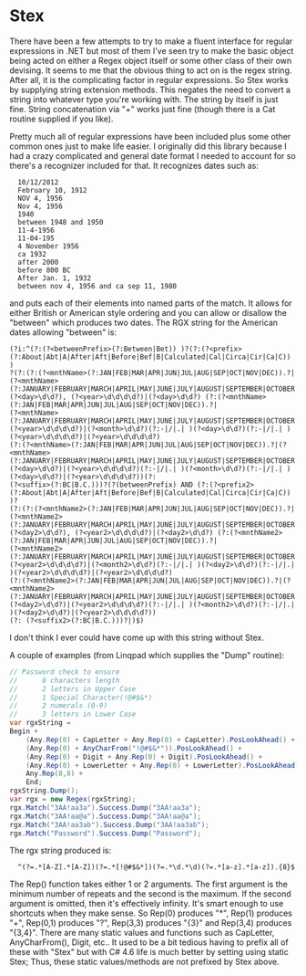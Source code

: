 # Stex
There have been a few attempts to try to make a fluent interface for regular expressions in
.NET but most of them I've seen try to make the basic object being acted on either a Regex
object itself or some other class of their own devising.  It seems to me that the obvious
thing to act on is the regex string.  After all, it is the complicating factor in regular
expressions.  So Stex works by supplying string extension methods.  This negates the need
to convert a string into whatever type you're working with.  The string by itself is just
fine.  String concatenation via "+" works just fine (though there is a Cat routine supplied
if you like).

Pretty much all of regular expressions have been included plus some other common ones just
to make life easier.  I originally did this library because I had a crazy complicated
and general date format I needed to account for so there's a recognizer included for
that.  It recognizes dates such as:

```
  10/12/2012
  February 10, 1912
  NOV 4, 1956
  Nov 4, 1956
  1940
  between 1948 and 1950
  11-4-1956
  11-04-195
  4 November 1956
  ca 1932
  after 2000
  before 800 BC
  After Jan. 1, 1932
  between nov 4, 1956 and ca sep 11, 1980
```
  
and puts each of their elements into named parts of the match.  It allows for either British
or American style ordering and you can allow or disallow the "between" which produces two
dates.  The RGX string for the American dates allowing "between" is: 

```
(?i:^(?:(?<betweenPrefix>(?:Between|Bet)) )?(?:(?<prefix>(?:About|Abt|A|After|Aft|Before|Bef|B|Calculated|Cal|Circa|Cir|Ca|C)) )
?(?:(?:(?<mnthName>(?:JAN|FEB|MAR|APR|JUN|JUL|AUG|SEP|OCT|NOV|DEC)).?|(?<mnthName>
(?:JANUARY|FEBRUARY|MARCH|APRIL|MAY|JUNE|JULY|AUGUST|SEPTEMBER|OCTOBER|NOVEMBER|DECEMBER))) 
(?<day>\d\d?), (?<year>\d\d\d\d?)|(?<day>\d\d?) (?:(?<mnthName>(?:JAN|FEB|MAR|APR|JUN|JUL|AUG|SEP|OCT|NOV|DEC)).?|
(?<mnthName>(?:JANUARY|FEBRUARY|MARCH|APRIL|MAY|JUNE|JULY|AUGUST|SEPTEMBER|OCTOBER|NOVEMBER|DECEMBER))) 
(?<year>\d\d\d\d?)|(?<month>\d\d?)(?:-|/|.| )(?<day>\d\d?)(?:-|/|.| )(?<year>\d\d\d\d?)|(?<year>\d\d\d\d?) 
(?:(?<mnthName>(?:JAN|FEB|MAR|APR|JUN|JUL|AUG|SEP|OCT|NOV|DEC)).?|(?<mnthName>
(?:JANUARY|FEBRUARY|MARCH|APRIL|MAY|JUNE|JULY|AUGUST|SEPTEMBER|OCTOBER|NOVEMBER|DECEMBER))) 
(?<day>\d\d?)|(?<year>\d\d\d\d?)(?:-|/|.| )(?<month>\d\d?)(?:-|/|.| )(?<day>\d\d?)|(?<year>\d\d\d\d?))(?: 
(?<suffix>(?:BC|B.C.)))?(?(betweenPrefix) AND (?:(?<prefix2>(?:About|Abt|A|After|Aft|Before|Bef|B|Calculated|Cal|Circa|Cir|Ca|C)) )?
(?:(?:(?<mnthName2>(?:JAN|FEB|MAR|APR|JUN|JUL|AUG|SEP|OCT|NOV|DEC)).?|
(?<mnthName2>(?:JANUARY|FEBRUARY|MARCH|APRIL|MAY|JUNE|JULY|AUGUST|SEPTEMBER|OCTOBER|NOVEMBER|DECEMBER))) 
(?<day2>\d\d?), (?<year2>\d\d\d\d?)|(?<day2>\d\d?) (?:(?<mnthName2>(?:JAN|FEB|MAR|APR|JUN|JUL|AUG|SEP|OCT|NOV|DEC)).?|
(?<mnthName2>(?:JANUARY|FEBRUARY|MARCH|APRIL|MAY|JUNE|JULY|AUGUST|SEPTEMBER|OCTOBER|NOVEMBER|DECEMBER))) 
(?<year2>\d\d\d\d?)|(?<month2>\d\d?)(?:-|/|.| )(?<day2>\d\d?)(?:-|/|.| )(?<year2>\d\d\d\d?)|(?<year2>\d\d\d\d?) 
(?:(?<mnthName2>(?:JAN|FEB|MAR|APR|JUN|JUL|AUG|SEP|OCT|NOV|DEC)).?|(?<mnthName2>
(?:JANUARY|FEBRUARY|MARCH|APRIL|MAY|JUNE|JULY|AUGUST|SEPTEMBER|OCTOBER|NOVEMBER|DECEMBER))) 
(?<day2>\d\d?)|(?<year2>\d\d\d\d?)(?:-|/|.| )(?<month2>\d\d?)(?:-|/|.| )(?<day2>\d\d?)|(?<year2>\d\d\d\d?))
(?: (?<suffix2>(?:BC|B.C.)))?|)$)
```

I don't think I ever could have come up with this string without Stex.

A couple of examples (from Linqpad which
supplies the "Dump" routine):

```C#
// Password check to ensure
//		8 characters length
//		2 letters in Upper Case
//		1 Special Character(!@#$&*)
//		2 numerals (0-9)
//		3 letters in Lower Case
var rgxString = 
Begin +
	(Any.Rep(0) + CapLetter + Any.Rep(0) + CapLetter).PosLookAhead() +
	(Any.Rep(0) + AnyCharFrom("!@#$&*")).PosLookAhead() +
	(Any.Rep(0) + Digit + Any.Rep(0) + Digit).PosLookAhead() +
	(Any.Rep(0) + LowerLetter + Any.Rep(0) + LowerLetter).PosLookAhead() +
	Any.Rep(8,8) +
	End;
rgxString.Dump();
var rgx = new Regex(rgxString);
rgx.Match("3AA!aa3a").Success.Dump("3AA!aa3a");
rgx.Match("3AA!aa@a").Success.Dump("3AA!aa@a");
rgx.Match("3AA!aa3ab").Success.Dump("3AA!aa3ab");
rgx.Match("Password").Success.Dump("Password");
```

The rgx string produced is:
```
  ^(?=.*[A-Z].*[A-Z])(?=.*[!@#$&*])(?=.*\d.*\d)(?=.*[a-z].*[a-z]).{8}$
```
  
The Rep() function takes either 1 or 2 arguments.  The first argument is the minimum number of repeats and the second
is the maximum.  If the second argument is omitted, then it's effectively infinity.  It's smart enough to use shortcuts
when they make sense.  So Rep(0) produces "*", Rep(1) produces "+", Rep(0,1) produces "?", Rep(3,3) produces "{3}" and
Rep(3,4) produces "{3,4}".  There are many static values and functions such as CapLetter, AnyCharFrom(), Digit, etc..
It used to be a bit tedious having to prefix all of these with "Stex" but with C# 4.6 life is much better by setting
  using static Stex;
Thus, these static values/methods are not prefixed by Stex above.
